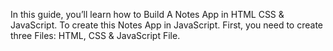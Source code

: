 In this guide, you’ll learn how to Build A Notes App in HTML CSS & JavaScript. To create this Notes App in JavaScript. First, you need to create three Files: HTML, CSS & JavaScript File.